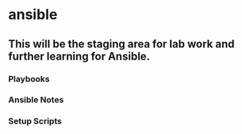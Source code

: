 # ansible

## This will be the staging area for lab work and further learning for Ansible.

### Playbooks

### Ansible Notes

### Setup Scripts
